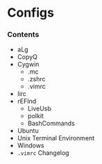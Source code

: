 # Configs

### Contents
- aLg
- CopyQ
- Cygwin
  - .mc
  - .zshrc
  - .vimrc
- lirc
- rEFInd
  - LiveUsb
  - polkit
  - BashCommands
- Ubuntu
- Unix Terminal Environment
- Windows
- `.vimrc` Changelog


